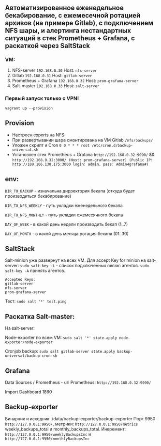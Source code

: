 ## Автоматизированное еженедельное бекабирование, с ежемесечной ротацией архивов (на примере Gitlab), с подключением NFS шары, и алертинга нестандартных ситуаций в стек Prometheus + Grafana, с раскаткой через SaltStack

### VM:
1) NFS-server `192.168.0.30` Host: `nfs-server`
2) Gitlab `192.168.0.31` Host: `gitlab-server`
3) Prometheus + Grafana `192.168.0.32` Host: `prom-grafana-server`
4) Salt-master `192.168.0.33` Host: `salt-server`

### Первый запуск только с VPN!
```
vagrant up --provision
```
## Provision
* Настроен exports на NFS
* При развертывании шара смонтирована на VM Gitlab `/nfs/backups/`
* Уложен скрипт и Cron `0 0 * * * root /etc/cron.d/backup-universal.sh`
* Установлен стек Prometheus + Grafana `http://192.168.0.32:9090/` && `http://192.168.0.32:3000/ (Host: prom-grafana-server) (Public IP: http://109.106.138.175:3000 login: admin, pass: Admin4grafana#)`


## env:
`DIR_TO_BACKUP` - изначальна дирректория бекапа (откуда будет производиться бекабирование)

`DIR_TO_NFS_WEEKLY` - путь укладки еженедельного бекапа 

`DIR_TO_NFS_MONTHLY` - путь укладки ежемесячного бекапа

`DAY_OF_WEEK` - в какой день недели производить бекап (1..7)

`DAY_OF_MONTH` - в какой день месяца ротация бекапа (01..30)

## SaltStack
Salt-minion уже развернут на всех VM. Для accept Key for minion на salt-server: `sudo salt-key -L` - список подключенных minion агентов. `sudo salt-key -A` принять агентов.
```
Accepted Keys:
gitlab-server
nfs-server
prom-grafana-server
```
Тест: `sudo salt '*' test.ping`

## Раскатка Salt-master:
На salt-server: 

Node-exporter по всем VM: `sudo salt '*' state.apply node-exporter/node-exporter`

Cronjob backup: `sudo salt gitlab-server state.apply backup-universal/backup-cron-sh`

## Grafana
Data Sources / Prometheus - url Prometheus: `http://192.168.0.32:9090/`

Import Dashboard 1860

## Backup-exporter
Бинарник и исходник ./data/backup-exporter/backup-exporter
Порт 9950 `http://127.0.0.1:9950/`, метрики: `http://127.0.0.1:9950/metrics` weekly_backups_total и monthly_backups_total.
Инкремент: `http://127.0.0.1:9950/weeklyBackupsInc` и `http://127.0.0.1:9950/monthlyBackupsInc`   